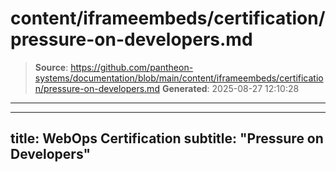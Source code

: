 # content/iframeembeds/certification/pressure-on-developers.md

> **Source**: https://github.com/pantheon-systems/documentation/blob/main/content/iframeembeds/certification/pressure-on-developers.md
> **Generated**: 2025-08-27 12:10:28

---

---
title: WebOps Certification
subtitle: "Pressure on Developers"
---

<Partial file="certification-guide/pressure-on-developers.md" />
